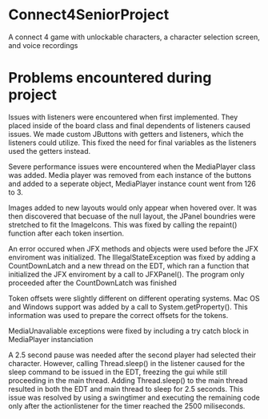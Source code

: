 # Connect4SeniorProject
A connect 4 game with unlockable characters, a character selection screen, and voice recordings

# Problems encountered during project
Issues with listeners were encountered when first implemented. They placed inside of the board class and final dependents of listeners caused issues.
We made custom JButtons with getters and listeners, which the listeners could utilize. This fixed the need for final variables as the listeners used the getters instead.

Severe performance issues were encountered when the MediaPlayer class was added. Media player was removed from each instance of the buttons and added to a seperate object,
MediaPlayer instance count went from 126 to 3. 

Images added to new layouts would only appear when hovered over. It was then discovered that becuase of the null layout, the JPanel boundries were stretched to fit the ImageIcons.
This was fixed by calling the repaint() function after each token insertion.

An error occured when JFX methods and objects were used before the JFX enviroment was initialized. The IllegalStateException was fixed by adding a CountDownLatch and a new thread on the EDT, which 
ran a function that initialized the JFX enviroment by a call to JFXPanel(). The program only proceeded after the CountDownLatch was finished

Token offsets were slightly different on different operating systems. Mac OS and Windows support was added by a call to System.getProperty(). This information was used to prepare the
correct offsets for the tokens.

MediaUnavaliable exceptions were fixed by including a try catch block in MediaPlayer instanciation

A 2.5 second pause was needed after the second player had selected their character. However, calling Thread.sleep() in the listener caused for the sleep command to be issued
in the EDT, freezing the gui while still proceeding in the main thread. Adding Thread.sleep() to the main thread resulted in both the EDT and main thread to sleep for 2.5 seconds.
This issue was resolved by using a swingtimer and executing the remaining code only after the actionlistener for the timer reached the 2500 miliseconds.
